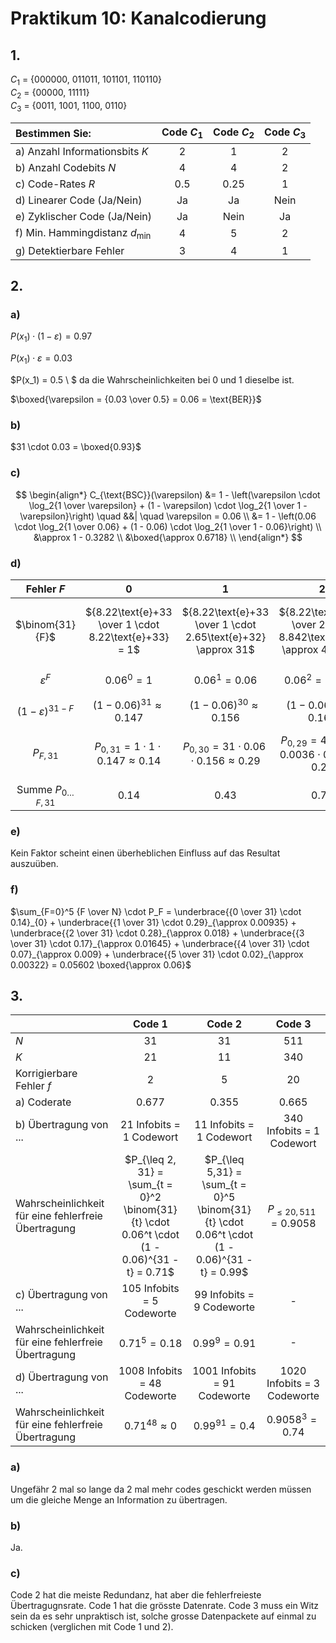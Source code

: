 # Praktikum 10: Kanalcodierung

## 1.

$C_1$ = {000000, 011011, 101101, 110110}\
$C_2$ = {00000, 11111}\
$C_3$ = {0011, 1001, 1100, 0110}

|Bestimmen Sie:|Code $C_1$|Code $C_2$|Code $C_3$|
|:-|:-:|:-:|:-:|
|a) Anzahl Informationsbits $K$|2|1|2|
|b) Anzahl Codebits $N$|4|4|2|
|c) Code-Rates $R$|0.5|0.25|1|
|d) Linearer Code (Ja/Nein)|Ja|Ja|Nein|
|e) Zyklischer Code (Ja/Nein)|Ja|Nein|Ja|
|f) Min. Hammingdistanz $d_{\text{min}}$|4|5|2|
|g) Detektierbare Fehler|3|4|1|

## 2.

### a)

$P(x_1) \cdot (1 - \varepsilon) = 0.97$

$P(x_1) \cdot \varepsilon = 0.03$

$P(x_1) = 0.5 \ $ da die Wahrscheinlichkeiten bei 0 und 1 dieselbe ist.

$\boxed{\varepsilon = {0.03 \over 0.5} = 0.06 = \text{BER}}$

### b)

$31 \cdot 0.03 = \boxed{0.93}$

### c)

$$
\begin{align*}
  C_{\text{BSC}}(\varepsilon) &= 1 - \left(\varepsilon \cdot \log_2{1 \over \varepsilon} + (1 - \varepsilon) \cdot \log_2{1 \over 1 - \varepsilon}\right) \quad &&| \quad \varepsilon = 0.06 \\
  &= 1 - \left(0.06 \cdot \log_2{1 \over 0.06} + (1 - 0.06) \cdot \log_2{1 \over 1 - 0.06}\right) \\
  &\approx 1 - 0.3282 \\
  &\boxed{\approx 0.6718} \\
\end{align*}
$$

### d)

|Fehler $F$|0|1|2|3|4|5|
|:-:|:-:|:-:|:-:|:-:|:-:|:-:|
|$\binom{31}{F}$             |${8.22\text{e}+33 \over 1 \cdot 8.22\text{e}+33} = 1$|${8.22\text{e}+33 \over 1 \cdot 2.65\text{e}+32} \approx 31$|${8.22\text{e}+33 \over 2 \cdot 8.842\text{e}+30} \approx 464.83$|${8.22\text{e}+33 \over 6 \cdot 304.89\text{e}+27} \approx 4'493.42$|${8.22\text{e}+33 \over 24 \cdot 10.89\text{e}+27} \approx 31'450.87$|${8.22\text{e}+33 \over 120 \cdot 403.3\text{e}+24} \approx 169'848.75$|
|$\varepsilon^F$             |$0.06^0 = 1$                                         |$0.06^1 = 0.06$                                             |$0.06^2 = 0.0036$                                                |$0.06^3 = 0.000216$                                                 |$0.06^4 = 0.00001296$                                                |$0.06^5 = 0.0000007776$|
|$(1 - \varepsilon)^{31 - F}$|$(1 - 0.06)^{31} \approx 0.147$                      |$(1 - 0.06)^{30} \approx 0.156$                             |$(1 - 0.06)^{29} \approx 0.166$                                  |$(1 - 0.06)^{28} \approx 0.177$                                     |$(1 - 0.06)^{27} \approx 0.188$                                      |$(1 - 0.06)^{26} \approx 0.2$|
|$P_{F, 31}$                 |$P_{0, 31} = 1 \cdot 1 \cdot 0.147 \approx 0.14$     |$P_{0, 30} = 31 \cdot 0.06 \cdot 0.156 \approx 0.29$        |$P_{0, 29} = 464.83 \cdot 0.0036 \cdot 0.166 \approx 0.28$       |$P_{0, 28} = 4'493.42 \cdot 0.000216 \cdot 0.177 \approx 0.17$      |$P_{0, 27} = 31'450.87 \cdot 0.00001296 \cdot 0.188 \approx 0.07$    |$P_{0, 26} = 169'848.75 \cdot 0.0000007776 \cdot 0.2 \approx 0.02$|
|Summe $P_{0 \dots F,31}$    |$0.14$                                               |$0.43$                                                      |$0.71$                                                           |$0.88$                                                              |$0.95$                                                               |$0.97$|

### e)

Kein Faktor scheint einen überheblichen Einfluss auf das Resultat auszuüben.

### f)

$\sum_{F=0}^5 {F \over N} \cdot P_F = \underbrace{{0 \over 31} \cdot 0.14}_{0} + \underbrace{{1 \over 31} \cdot 0.29}_{\approx 0.00935} + \underbrace{{2 \over 31} \cdot 0.28}_{\approx 0.018} + \underbrace{{3 \over 31} \cdot 0.17}_{\approx 0.01645} + \underbrace{{4 \over 31} \cdot 0.07}_{\approx 0.009} + \underbrace{{5 \over 31} \cdot 0.02}_{\approx 0.00322} = 0.05602 \boxed{\approx 0.06}$

## 3.

||Code 1|Code 2|Code 3|
|:-|:-:|:-:|:-:|
|$N$                     |31|31|511|
|$K$                     |21|11|340|
|Korrigierbare Fehler $f$|2|5|20|
|a) Coderate             |0.677|0.355|0.665|
|b) Übertragung von ...  |21 Infobits = 1 Codewort|11 Infobits = 1 Codewort|340 Infobits = 1 Codewort|
|Wahrscheinlichkeit für eine fehlerfreie Übertragung|$P_{\leq 2, 31} = \sum_{t = 0}^2 \binom{31}{t} \cdot 0.06^t \cdot (1 - 0.06)^{31 - t} = 0.71$|$P_{\leq 5,31} = \sum_{t = 0}^5 \binom{31}{t} \cdot 0.06^t \cdot (1 - 0.06)^{31 - t} = 0.99$|$P_{\leq20, 511} = 0.9058$|
|c) Übertragung von ...  |105 Infobits = 5 Codeworte|99 Infobits = 9 Codeworte|-|
|Wahrscheinlichkeit für eine fehlerfreie Übertragung|$0.71^5 = 0.18$|$0.99^9 = 0.91$|-|
|d) Übertragung von ...  |1008 Infobits = 48 Codeworte|1001 Infobits = 91 Codeworte|1020 Infobits = 3 Codeworte|
|Wahrscheinlichkeit für eine fehlerfreie Übertragung|$0.71^{48} \approx 0$|$0.99^{91} = 0.4$|$0.9058^3 = 0.74$|

### a)

Ungefähr 2 mal so lange da 2 mal mehr codes geschickt werden müssen um die gleiche Menge an Information zu übertragen.

### b)

Ja.

### c)

Code 2 hat die meiste Redundanz, hat aber die fehlerfreieste Übertragugnsrate. Code 1 hat die grösste Datenrate. Code 3 muss ein Witz sein da es sehr unpraktisch ist, solche grosse Datenpackete auf einmal zu schicken (verglichen mit Code 1 und 2).
